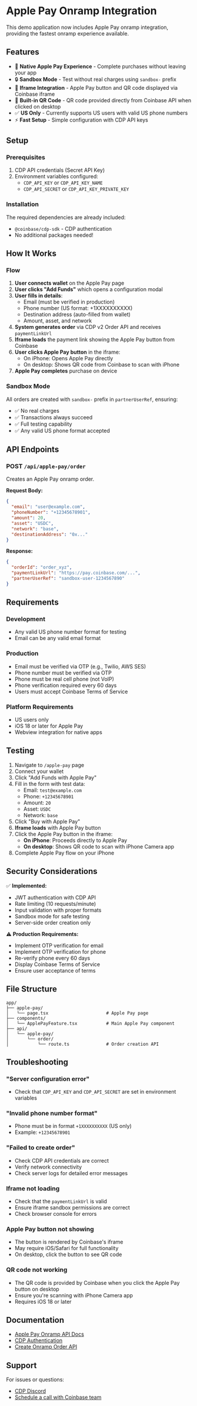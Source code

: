 # Apple Pay Onramp Integration

This demo application now includes Apple Pay onramp integration, providing the fastest onramp experience available.

## Features

- 🍎 **Native Apple Pay Experience** - Complete purchases without leaving your app
- 🔒 **Sandbox Mode** - Test without real charges using `sandbox-` prefix
- 📱 **Iframe Integration** - Apple Pay button and QR code displayed via Coinbase iframe
- 📲 **Built-in QR Code** - QR code provided directly from Coinbase API when clicked on desktop
- ✅ **US Only** - Currently supports US users with valid US phone numbers
- ⚡ **Fast Setup** - Simple configuration with CDP API keys

## Setup

### Prerequisites

1. CDP API credentials (Secret API Key)
2. Environment variables configured:
   - `CDP_API_KEY` or `CDP_API_KEY_NAME`
   - `CDP_API_SECRET` or `CDP_API_KEY_PRIVATE_KEY`

### Installation

The required dependencies are already included:
- `@coinbase/cdp-sdk` - CDP authentication
- No additional packages needed!

## How It Works

### Flow

1. **User connects wallet** on the Apple Pay page
2. **User clicks "Add Funds"** which opens a configuration modal
3. **User fills in details**:
   - Email (must be verified in production)
   - Phone number (US format: +1XXXXXXXXXX)
   - Destination address (auto-filled from wallet)
   - Amount, asset, and network
4. **System generates order** via CDP v2 Order API and receives `paymentLinkUrl`
5. **Iframe loads** the payment link showing the Apple Pay button from Coinbase
6. **User clicks Apple Pay button** in the iframe:
   - On iPhone: Opens Apple Pay directly
   - On desktop: Shows QR code from Coinbase to scan with iPhone
7. **Apple Pay completes** purchase on device

### Sandbox Mode

All orders are created with `sandbox-` prefix in `partnerUserRef`, ensuring:
- ✅ No real charges
- ✅ Transactions always succeed
- ✅ Full testing capability
- ✅ Any valid US phone format accepted

## API Endpoints

### POST `/api/apple-pay/order`

Creates an Apple Pay onramp order.

**Request Body:**
```json
{
  "email": "user@example.com",
  "phoneNumber": "+12345678901",
  "amount": 20,
  "asset": "USDC",
  "network": "base",
  "destinationAddress": "0x..."
}
```

**Response:**
```json
{
  "orderId": "order_xyz",
  "paymentLinkUrl": "https://pay.coinbase.com/...",
  "partnerUserRef": "sandbox-user-1234567890"
}
```

## Requirements

### Development
- Any valid US phone number format for testing
- Email can be any valid email format

### Production
- Email must be verified via OTP (e.g., Twilio, AWS SES)
- Phone number must be verified via OTP
- Phone must be real cell phone (not VoIP)
- Phone verification required every 60 days
- Users must accept Coinbase Terms of Service

### Platform Requirements
- US users only
- iOS 18 or later for Apple Pay
- Webview integration for native apps

## Testing

1. Navigate to `/apple-pay` page
2. Connect your wallet
3. Click "Add Funds with Apple Pay"
4. Fill in the form with test data:
   - Email: `test@example.com`
   - Phone: `+12345678901`
   - Amount: `20`
   - Asset: `USDC`
   - Network: `base`
5. Click "Buy with Apple Pay"
6. **Iframe loads** with Apple Pay button
7. Click the Apple Pay button in the iframe:
   - **On iPhone**: Proceeds directly to Apple Pay
   - **On desktop**: Shows QR code to scan with iPhone Camera app
8. Complete Apple Pay flow on your iPhone

## Security Considerations

✅ **Implemented:**
- JWT authentication with CDP API
- Rate limiting (10 requests/minute)
- Input validation with proper formats
- Sandbox mode for safe testing
- Server-side order creation only

⚠️ **Production Requirements:**
- Implement OTP verification for email
- Implement OTP verification for phone
- Re-verify phone every 60 days
- Display Coinbase Terms of Service
- Ensure user acceptance of terms

## File Structure

```
app/
├── apple-pay/
│   └── page.tsx                      # Apple Pay page
├── components/
│   └── ApplePayFeature.tsx           # Main Apple Pay component
├── api/
│   └── apple-pay/
│       └── order/
│           └── route.ts              # Order creation API
```

## Troubleshooting

### "Server configuration error"
- Check that `CDP_API_KEY` and `CDP_API_SECRET` are set in environment variables

### "Invalid phone number format"
- Phone must be in format `+1XXXXXXXXXX` (US only)
- Example: `+12345678901`

### "Failed to create order"
- Check CDP API credentials are correct
- Verify network connectivity
- Check server logs for detailed error messages

### Iframe not loading
- Check that the `paymentLinkUrl` is valid
- Ensure iframe sandbox permissions are correct
- Check browser console for errors

### Apple Pay button not showing
- The button is rendered by Coinbase's iframe
- May require iOS/Safari for full functionality
- On desktop, click the button to see QR code

### QR code not working
- The QR code is provided by Coinbase when you click the Apple Pay button on desktop
- Ensure you're scanning with iPhone Camera app
- Requires iOS 18 or later

## Documentation

- [Apple Pay Onramp API Docs](https://docs.cdp.coinbase.com/onramp/docs/apple-pay-onramp-api)
- [CDP Authentication](https://docs.cdp.coinbase.com/api-reference/v2/authentication)
- [Create Onramp Order API](https://docs.cdp.coinbase.com/api-reference/v2/rest-api/onramp/create-an-onramp-order)

## Support

For issues or questions:
- [CDP Discord](https://discord.com/invite/cdp)
- [Schedule a call with Coinbase team](https://calendar.app.google/BLn6fzaz2aCZGvLu7)

